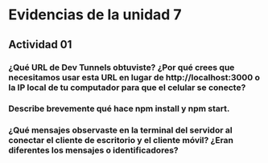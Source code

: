 
# Evidencias de la unidad 7

## Actividad 01 

### ¿Qué URL de Dev Tunnels obtuviste? ¿Por qué crees que necesitamos usar esta URL en lugar de http://localhost:3000 o la IP local de tu computador para que el celular se conecte? 

### Describe brevemente qué hace npm install y npm start. 

### ¿Qué mensajes observaste en la terminal del servidor al conectar el cliente de escritorio y el cliente móvil? ¿Eran diferentes los mensajes o identificadores? 

### 


